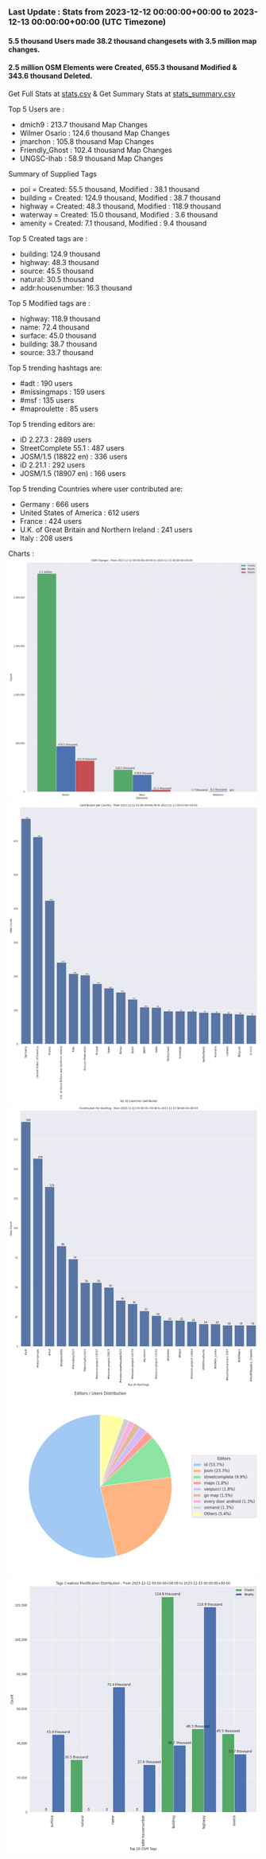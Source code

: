 ### Last Update : Stats from 2023-12-12 00:00:00+00:00 to 2023-12-13 00:00:00+00:00 (UTC Timezone)

#### 5.5 thousand Users made 38.2 thousand changesets with 3.5 million map changes.
#### 2.5 million OSM Elements were Created, 655.3 thousand Modified & 343.6 thousand Deleted.
Get Full Stats at [stats.csv](/stats/Global/Daily/stats.csv)
 & Get Summary Stats at [stats_summary.csv](/stats/Global/Daily/stats_summary.csv)

Top 5 Users are : 
- dmich9 : 213.7 thousand Map Changes
- Wilmer Osario : 124.6 thousand Map Changes
- jmarchon : 105.8 thousand Map Changes
- Friendly_Ghost : 102.4 thousand Map Changes
- UNGSC-Ihab : 58.9 thousand Map Changes

Summary of Supplied Tags
- poi = Created: 55.5 thousand, Modified : 38.1 thousand
- building = Created: 124.9 thousand, Modified : 38.7 thousand
- highway = Created: 48.3 thousand, Modified : 118.9 thousand
- waterway = Created: 15.0 thousand, Modified : 3.6 thousand
- amenity = Created: 7.1 thousand, Modified : 9.4 thousand


Top 5 Created tags are :
- building: 124.9 thousand
- highway: 48.3 thousand
- source: 45.5 thousand
- natural: 30.5 thousand
- addr:housenumber: 16.3 thousand


Top 5 Modified tags are :
- highway: 118.9 thousand
- name: 72.4 thousand
- surface: 45.0 thousand
- building: 38.7 thousand
- source: 33.7 thousand


Top 5 trending hashtags are:
- #adt : 190 users
- #missingmaps : 159 users
- #msf : 135 users
- #maproulette : 85 users


Top 5 trending editors are:
- iD 2.27.3 : 2889 users
- StreetComplete 55.1 : 487 users
- JOSM/1.5 (18822 en) : 336 users
- iD 2.21.1 : 292 users
- JOSM/1.5 (18907 en) : 166 users


Top 5 trending Countries where user contributed are:
- Germany : 666 users
- United States of America : 612 users
- France : 424 users
- U.K. of Great Britain and Northern Ireland : 241 users
- Italy : 208 users


 Charts : 
![Alt text](./stats_osm_changes.png) 
![Alt text](./stats_users_per_country.png) 
![Alt text](./stats_users_per_hashtag.png) 
![Alt text](./stats_editors_pie_chart.png) 
![Alt text](./stats_tags.png) 

